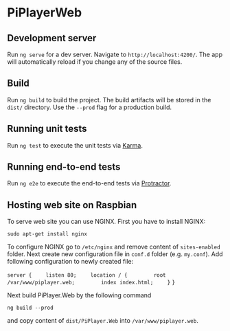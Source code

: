 # PiPlayerWeb



## Development server

Run `ng serve` for a dev server. Navigate to `http://localhost:4200/`. The app will automatically reload if you change any of the source files.

## Build

Run `ng build` to build the project. The build artifacts will be stored in the `dist/` directory. Use the `--prod` flag for a production build.

## Running unit tests

Run `ng test` to execute the unit tests via [Karma](https://karma-runner.github.io).

## Running end-to-end tests

Run `ng e2e` to execute the end-to-end tests via [Protractor](http://www.protractortest.org/).

## Hosting web site on Raspbian

To serve web site you can use NGINX. First you have to install NGINX:

`sudo apt-get install nginx`

To configure NGINX go to `/etc/nginx` and remove content of `sites-enabled` folder. Next create new configuration file in `conf.d` folder (e.g. `my.conf`).
Add following configuration to newly created file:

`server {`
`    listen 80;`
`    location / {`
`        root /var/www/piplayer.web;`
`        index index.html;`
`    }`
`}`

Next build PiPlayer.Web by the following command

`ng build --prod`

and copy content of `dist/PiPlayer.Web` into `/var/www/piplayer.web`.
